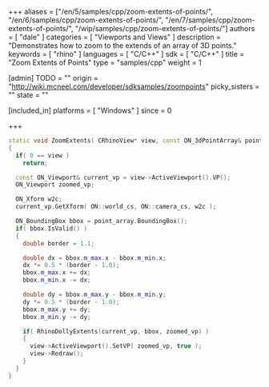 +++
aliases = ["/en/5/samples/cpp/zoom-extents-of-points/", "/en/6/samples/cpp/zoom-extents-of-points/", "/en/7/samples/cpp/zoom-extents-of-points/", "/wip/samples/cpp/zoom-extents-of-points/"]
authors = [ "dale" ]
categories = [ "Viewports and Views" ]
description = "Demonstrates how to zoom to the extends of an array of 3D points."
keywords = [ "rhino" ]
languages = [ "C/C++" ]
sdk = [ "C/C++" ]
title = "Zoom Extents of Points"
type = "samples/cpp"
weight = 1

[admin]
TODO = ""
origin = "http://wiki.mcneel.com/developer/sdksamples/zoompoints"
picky_sisters = ""
state = ""

[included_in]
platforms = [ "Windows" ]
since = 0

+++

```cpp
static void ZoomExtents( CRhinoView* view, const ON_3dPointArray& point_array )
{
  if( 0 == view )
    return;

  const ON_Viewport& current_vp = view->ActiveViewport().VP();
  ON_Viewport zoomed_vp;

  ON_Xform w2c;
  current_vp.GetXform( ON::world_cs, ON::camera_cs, w2c );

  ON_BoundingBox bbox = point_array.BoundingBox();
  if( bbox.IsValid() )
  {
    double border = 1.1;

    double dx = bbox.m_max.x - bbox.m_min.x;
    dx *= 0.5 * (border - 1.0);
    bbox.m_max.x += dx;
    bbox.m_min.x -= dx;

    double dy = bbox.m_max.y - bbox.m_min.y;
    dy *= 0.5 * (border - 1.0);
    bbox.m_max.y += dy;
    bbox.m_min.y -= dy;

    if( RhinoDollyExtents(current_vp, bbox, zoomed_vp) )
    {
      view->ActiveViewport().SetVP( zoomed_vp, true );
      view->Redraw();
    }
  }
}
```
